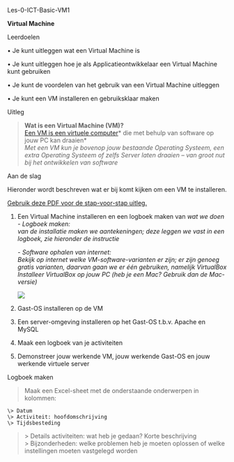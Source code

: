 Les-0-ICT-Basic-VM1

**Virtual Machine**

Leerdoelen  


• Je kunt uitleggen wat een Virtual Machine is

• Je kunt uitleggen hoe je als Applicatieontwikkelaar een Virtual Machine kunt
gebruiken

• Je kunt de voordelen van het gebruik van een Virtual Machine uitleggen

• Je kunt een VM installeren en gebruiksklaar maken

Uitleg  


>   **Wat is een Virtual Machine (VM)?**  
>   [Een VM is een virtuele
>   computer](https://nl.wikipedia.org/wiki/Virtuele_machine)* die met behulp
>   van software op jouw PC kan draaien*  
>   *Met een VM kun je bovenop jouw bestaande Operating Systeem, een extra
>   Operating Systeem of zelfs Server laten draaien – van groot nut bij het
>   ontwikkelen van software*  
>   

Aan de slag  
  
Hieronder wordt beschreven wat er bij komt kijken om een VM te installeren.

[Gebruik deze PDF voor de stap-voor-stap uitleg.](https://github.com/Amstelland-Software-Development/Basic-IT/blob/master/Les-4-BasicIT-VirtualMachines/Basic-IT-VM-installeren.pdf)  
  


1.  Een Virtual Machine installeren en een logboek maken van *wat we doen*  
    *- Logboek maken:*  
    *van de installatie maken we aantekeningen; deze leggen we vast in een
    logboek, zie hieronder de instructie*  
      
    *- Software ophalen van internet:*  
    *Bekijk op internet welke VM-software-varianten er zijn; er zijn genoeg
    gratis varianten, daarvan gaan we er één gebruiken, namelijk VirtualBox*  
    *Installeer VirtualBox op jouw PC (heb je een Mac? Gebruik dan de
    Mac-versie)*  
      
    

    ![](media/36e8f4113f351f0e0a0d61f7f40cd11c.png)

2.  Gast-OS installeren op de VM

3.  Een server-omgeving installeren op het Gast-OS t.b.v. Apache en MySQL

4.  Maak een logboek van je activiteiten

5.  Demonstreer jouw werkende VM, jouw werkende Gast-OS en jouw werkende
    virtuele server

Logboek maken

>   Maak een Excel-sheet met de onderstaande onderwerpen in kolommen:

	\> Datum  
	\> Activiteit: hoofdomschrijving  
	\> Tijdsbesteding

>   \> Details activiteiten: wat heb je gedaan? Korte beschrijving  
>   	\> Bijzonderheden: welke problemen heb je moeten oplossen of welke
>   instellingen moeten vastgelegd worden
